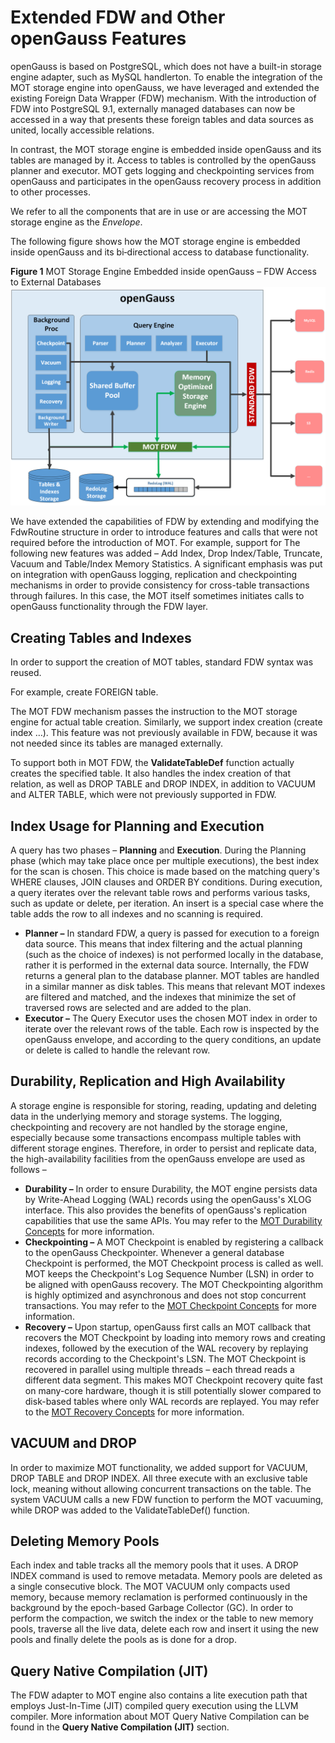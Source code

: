 # Extended FDW and Other openGauss Features<a name="EN-US_TOPIC_0270171527"></a>

openGauss is based on PostgreSQL, which does not have a built-in storage engine adapter, such as MySQL handlerton. To enable the integration of the MOT storage engine into openGauss, we have leveraged and extended the existing Foreign Data Wrapper \(FDW\) mechanism. With the introduction of FDW into PostgreSQL 9.1, externally managed databases can now be accessed in a way that presents these foreign tables and data sources as united, locally accessible relations.

In contrast, the MOT storage engine is embedded inside openGauss and its tables are managed by it. Access to tables is controlled by the openGauss planner and executor. MOT gets logging and checkpointing services from openGauss and participates in the openGauss recovery process in addition to other processes.

We refer to all the components that are in use or are accessing the MOT storage engine as the  _Envelope_.

The following figure shows how the MOT storage engine is embedded inside openGauss and its bi‑directional access to database functionality.

**Figure  1**  MOT Storage Engine Embedded inside openGauss – FDW Access to External Databases<a name="fig391615571359"></a>  
<img src="figures/mot-architecture.png" title="mot-architecture" style="zoom:50%;" />

We have extended the capabilities of FDW by extending and modifying the FdwRoutine structure in order to introduce features and calls that were not required before the introduction of MOT. For example, support for The following new features was added – Add Index, Drop Index/Table, Truncate, Vacuum and Table/Index Memory Statistics. A significant emphasis was put on integration with openGauss logging, replication and checkpointing mechanisms in order to provide consistency for cross-table transactions through failures. In this case, the MOT itself sometimes initiates calls to openGauss functionality through the FDW layer.

## Creating Tables and Indexes<a name="section15974216819"></a>

In order to support the creation of MOT tables, standard FDW syntax was reused.

For example, create FOREIGN table.

The MOT FDW mechanism passes the instruction to the MOT storage engine for actual table creation. Similarly, we support index creation \(create index …\). This feature was not previously available in FDW, because it was not needed since its tables are managed externally.

To support both in MOT FDW, the  **ValidateTableDef**  function actually creates the specified table. It also handles the index creation of that relation, as well as DROP TABLE and DROP INDEX, in addition to VACUUM and ALTER TABLE, which were not previously supported in FDW.

## Index Usage for Planning and Execution<a name="section232414551297"></a>

A query has two phases –  **Planning**  and  **Execution**. During the Planning phase \(which may take place once per multiple executions\), the best index for the scan is chosen. This choice is made based on the matching query's WHERE clauses, JOIN clauses and ORDER BY conditions. During execution, a query iterates over the relevant table rows and performs various tasks, such as update or delete, per iteration. An insert is a special case where the table adds the row to all indexes and no scanning is required.

-   **Planner –**  In standard FDW, a query is passed for execution to a foreign data source. This means that index filtering and the actual planning \(such as the choice of indexes\) is not performed locally in the database, rather it is performed in the external data source. Internally, the FDW returns a general plan to the database planner. MOT tables are handled in a similar manner as disk tables. This means that relevant MOT indexes are filtered and matched, and the indexes that minimize the set of traversed rows are selected and are added to the plan.
-   **Executor –**  The Query Executor uses the chosen MOT index in order to iterate over the relevant rows of the table. Each row is inspected by the openGauss envelope, and according to the query conditions, an update or delete is called to handle the relevant row.

## Durability, Replication and High Availability<a name="section1965173211010"></a>

A storage engine is responsible for storing, reading, updating and deleting data in the underlying memory and storage systems. The logging, checkpointing and recovery are not handled by the storage engine, especially because some transactions encompass multiple tables with different storage engines. Therefore, in order to persist and replicate data, the high-availability facilities from the openGauss envelope are used as follows –

-   **Durability –**  In order to ensure Durability, the MOT engine persists data by Write-Ahead Logging \(WAL\) records using the openGauss's XLOG interface. This also provides the benefits of openGauss's replication capabilities that use the same APIs. You may refer to the  [MOT Durability Concepts](mot-durability-concepts.md)  for more information.
-   **Checkpointing –**  A MOT Checkpoint is enabled by registering a callback to the openGauss Checkpointer. Whenever a general database Checkpoint is performed, the MOT Checkpoint process is called as well. MOT keeps the Checkpoint's Log Sequence Number \(LSN\) in order to be aligned with openGauss recovery. The MOT Checkpointing algorithm is highly optimized and asynchronous and does not stop concurrent transactions. You may refer to the  [MOT Checkpoint Concepts](mot-checkpoint-concepts.md)  for more information.
-   **Recovery –**  Upon startup, openGauss first calls an MOT callback that recovers the MOT Checkpoint by loading into memory rows and creating indexes, followed by the execution of the WAL recovery by replaying records according to the Checkpoint's LSN. The MOT Checkpoint is recovered in parallel using multiple threads – each thread reads a different data segment. This makes MOT Checkpoint recovery quite fast on many-core hardware, though it is still potentially slower compared to disk-based tables where only WAL records are replayed. You may refer to the  [MOT Recovery Concepts](mot-recovery-concepts.md)  for more information.

## VACUUM and DROP<a name="section1585113313114"></a>

In order to maximize MOT functionality, we added support for VACUUM, DROP TABLE and DROP INDEX. All three execute with an exclusive table lock, meaning without allowing concurrent transactions on the table. The system VACUUM calls a new FDW function to perform the MOT vacuuming, while DROP was added to the ValidateTableDef\(\) function.

## Deleting Memory Pools<a name="section259262411116"></a>

Each index and table tracks all the memory pools that it uses. A DROP INDEX command is used to remove metadata. Memory pools are deleted as a single consecutive block. The MOT VACUUM only compacts used memory, because memory reclamation is performed continuously in the background by the epoch-based Garbage Collector \(GC\). In order to perform the compaction, we switch the index or the table to new memory pools, traverse all the live data, delete each row and insert it using the new pools and finally delete the pools as is done for a drop.

## Query Native Compilation \(JIT\)<a name="section10157153612119"></a>

The FDW adapter to MOT engine also contains a lite execution path that employs Just-In-Time \(JIT\) compiled query execution using the LLVM compiler. More information about MOT Query Native Compilation can be found in the  **Query Native Compilation \(JIT\)**  section.

